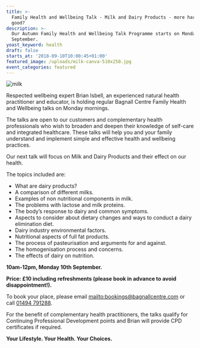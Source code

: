 ```yaml
---
title: >-
  Family Health and Wellbeing Talk - Milk and Dairy Products - more harm than
  good? 
description: >-
  Our Autumn Family Health and Wellbeing Talk Programme starts on Monday 10th
  September. 
yoast_keyword: health
draft: false
starts_at: '2018-09-10T10:00:45+01:00'
featured_image: /uploads/milk-canva-510x250.jpg
event_categories: featured
---
```

![milk](/uploads/milk-canva-510x250.jpg)

Respected wellbeing expert Brian Isbell, an experienced natural health practitioner and educator, is holding regular Bagnall Centre Family Health and Wellbeing talks on Monday mornings. 

The talks are open to our customers and complementary health professionals who wish to broaden and deepen their knowledge of self-care and integrated healthcare. These talks will help you and your family understand and implement simple and effective health and wellbeing practices.

Our next talk will focus on Milk and Dairy Products and their effect on our health. 

The topics included are: 

* What are dairy products?
* A comparison of different milks.
* Examples of non nutritional components in milk.
* The problems with lactose and milk proteins.
* The body’s response to dairy and common symptoms.
* Aspects to consider about dietary changes and ways to conduct a dairy elimination diet.
* Dairy industry environmental factors.
* Nutritional aspects of full fat products.
* The process of pasteurisation and arguments for and against.
* The homogenisation process and concerns.
* The effects of dairy on nutrition.

**10am-12pm, Monday 10th September.**

**Price: £10 including refreshments (please book in advance to avoid disappointment!).** 

To book your place, please email <mailto:bookings@bagnallcentre.com> or call [01494 791288](tel:01494791288). 

For the benefit of complementary health practitioners, the talks qualify for Continuing Professional Development points and Brian will provide CPD certificates if required.

**Your Lifestyle. Your Health. Your Choices.**

